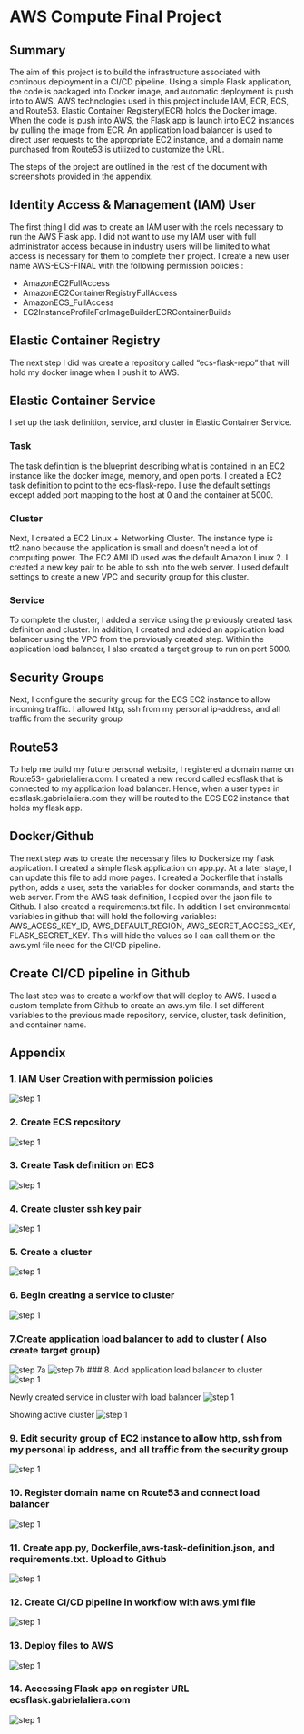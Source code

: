 
# AWS Compute Final Project
## Summary
The aim of this project is to build the infrastructure associated with continous deployment in a CI/CD pipeline. Using a simple Flask application, the code is packaged into Docker image, and automatic deployment is push into to AWS. AWS technologies used in this project include IAM, ECR, ECS, and Route53. Elastic Container Registery(ECR) holds the Docker image. When the code is push into AWS, the Flask app is launch into EC2 instances by pulling the image from ECR. An application load balancer is used to direct user requests to the appropriate EC2 instance, and a domain name purchased from Route53 is utilized to customize the URL. 

The steps of the project are outlined in the rest of the document with screenshots provided in the appendix.

## Identity Access & Management (IAM) User
The first thing I did was to create an IAM user with the roels necessary to run the AWS Flask app. I did not want to use my IAM user with full administrator access because in industry users will be limited to what access is necessary for them to complete their project. I create a new user name AWS-ECS-FINAL with the following permission policies : 
<ul>
  <li>AmazonEC2FullAccess</li>
  <li>AmazonEC2ContainerRegistryFullAccess</li>
  <li>AmazonECS_FullAccess</li>
  <li>EC2InstanceProfileForImageBuilderECRContainerBuilds</li>
 </ul>

## Elastic Container Registry
The next step I did was create a repository called “ecs-flask-repo”  that will hold my docker image when I push it to AWS. 

## Elastic Container Service
I set up the task definition, service, and cluster in Elastic Container Service. 

### Task
The task definition is the blueprint describing what is contained in an EC2 instance like the docker image, memory, and open ports. I created a EC2 task definition to point to the ecs-flask-repo. I use the default settings except added port mapping to the host at 0 and the container at 5000. 

### Cluster
Next, I created a EC2 Linux + Networking Cluster. The instance type is tt2.nano because the application is small and doesn’t need a lot of computing power. The EC2 AMI ID used was the default Amazon Linux 2. I created a new key pair to be able to ssh into the web server. I used default settings to create a new VPC and security group for this cluster.

### Service
To complete the cluster, I added a service using the previously created task definition and cluster. In addition, I created and added an application load balancer using the VPC from the previously created step. Within the application load balancer, I also created a target group to run on port 5000.

## Security Groups
Next, I configure the security group for the ECS EC2 instance to allow incoming traffic. I allowed http, ssh from my personal ip-address, and all traffic from the security group

## Route53
To help me build my future personal website, I registered a domain name on Route53- gabrielaliera.com. I created a new record called ecsflask that is connected to my application load balancer. Hence, when a user types in ecsflask.gabrielaliera.com they will be routed to the ECS EC2 instance that holds my flask app.

## Docker/Github
The next step was to create the necessary files to Dockersize my flask application. I created a simple flask application on app.py. At a later stage, I can update this file to add more pages. I created a Dockerfile that installs python, adds a user, sets the variables for docker commands, and starts the web server. From the AWS task definition, I copied over the json file to Github. I also created a requirements.txt file. In addition I set environmental variables in github that will hold the following variables: AWS_ACESS_KEY_ID, AWS_DEFAULT_REGION, AWS_SECRET_ACCESS_KEY, FLASK_SECRET_KEY. This will hide the values so I can call them on the aws.yml file need for the CI/CD pipeline.

## Create CI/CD pipeline in Github
The last step was to create a workflow that will deploy to AWS. I used a custom template from Github to create an aws.ym file. I set different variables to the previous made repository, service, cluster, task definition, and container name. 
	
## Appendix
### 1. IAM User Creation with permission policies
 <img src="https://github.com/gabrielaliera/ecs_flask_final/blob/main/images/1.jpg" width="" heigth="" alt="step 1"/>

### 2. Create ECS repository
 <img src="https://github.com/gabrielaliera/ecs_flask_final/blob/main/images/2.jpg" width="" heigth="" alt="step 1"/>

### 3. Create Task definition on ECS
 <img src="https://github.com/gabrielaliera/ecs_flask_final/blob/main/images/3.jpg" width="" heigth="" alt="step 1"/>

### 4. Create cluster ssh key pair
 <img src="https://github.com/gabrielaliera/ecs_flask_final/blob/main/images/4.jpg" width="" heigth="" alt="step 1"/>

### 5. Create a cluster 
 <img src="https://github.com/gabrielaliera/ecs_flask_final/blob/main/images/5.jpg" width="" heigth="" alt="step 1"/> 

### 6. Begin creating  a service to cluster
 <img src="https://github.com/gabrielaliera/ecs_flask_final/blob/main/images/6.jpg" width="" heigth="" alt="step 1"/>  

### 7.Create application load balancer to add to cluster ( Also create target group)
 <img src="https://github.com/gabrielaliera/ecs_flask_final/blob/main/images/7a.jpg" width="" heigth="" alt="step 7a"/> 
  <img src="https://github.com/gabrielaliera/ecs_flask_final/blob/main/images/7b.jpg" width="" heigth="" alt="step 7b"/> 
### 8. Add application load balancer to cluster
  <img src="https://github.com/gabrielaliera/ecs_flask_final/blob/main/images/8.jpg" width="" heigth="" alt="step 1"/>

Newly created service in cluster with load balancer
<img src="https://github.com/gabrielaliera/ecs_flask_final/blob/main/images/8b.jpg" width="" heigth="" alt="step 1"/> 

Showing active cluster
 <img src="https://github.com/gabrielaliera/ecs_flask_final/blob/main/images/8c.jpg" width="" heigth="" alt="step 1"/>  

### 9. Edit security group of EC2 instance to allow http, ssh from my personal ip address, and all traffic from the security group
  <img src="https://github.com/gabrielaliera/ecs_flask_final/blob/main/images/9.jpg" width="" heigth="" alt="step 1"/>

### 10. Register domain name on Route53 and connect load balancer
  <img src="https://github.com/gabrielaliera/ecs_flask_final/blob/main/images/10.jpg" width="" heigth="" alt="step 1"/> 

### 11.	Create app.py, Dockerfile,aws-task-definition.json, and requirements.txt. Upload to Github
  <img src="https://github.com/gabrielaliera/ecs_flask_final/blob/main/images/11.png" width="" heigth="" alt="step 1"/> 


### 12.	Create CI/CD pipeline in workflow with aws.yml file
 <img src="https://github.com/gabrielaliera/ecs_flask_final/blob/main/images/12.png" width="" heigth="" alt="step 1"/>  

### 13.	Deploy files to AWS 
  <img src="https://github.com/gabrielaliera/ecs_flask_final/blob/main/images/13.jpg" width="" heigth="" alt="step 1"/>

### 14. Accessing Flask app on register URL ecsflask.gabrielaliera.com
 <img src="https://github.com/gabrielaliera/ecs_flask_final/blob/main/images/14.png" width="" heigth="" alt="step 1"/>
